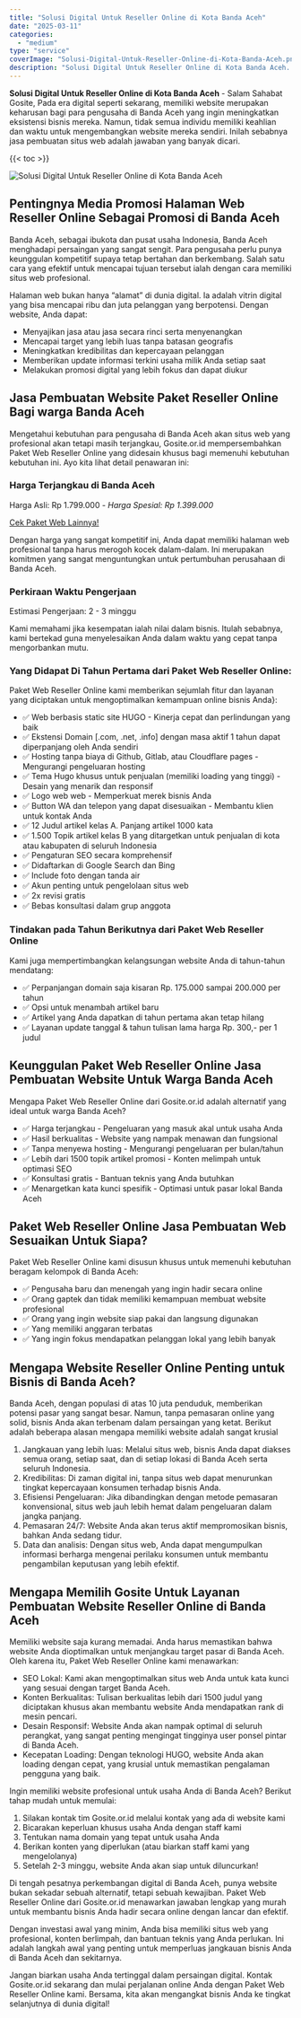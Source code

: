 ```yaml
---
title: "Solusi Digital Untuk Reseller Online di Kota Banda Aceh"
date: "2025-03-11"
categories: 
  - "medium"
type: "service"
coverImage: "Solusi-Digital-Untuk-Reseller-Online-di-Kota-Banda-Aceh.png"
description: "Solusi Digital Untuk Reseller Online di Kota Banda Aceh. Jangan biarkan usaha Anda tertinggal dalam persaingan digital. Kontak Gosite.or.id sekarang dan mula..."
---
```


**Solusi Digital Untuk Reseller Online di Kota Banda Aceh** - Salam Sahabat Gosite, Pada era digital seperti sekarang, memiliki website merupakan keharusan bagi para pengusaha di Banda Aceh yang ingin meningkatkan eksistensi bisnis mereka. Namun, tidak semua individu memiliki keahlian dan waktu untuk mengembangkan website mereka sendiri. Inilah sebabnya jasa pembuatan situs web adalah jawaban yang banyak dicari.

{{< toc >}}

![Solusi Digital Untuk Reseller Online di Kota Banda Aceh](/images/medium/Solusi-Digital-Untuk-Reseller-Online-di-Kota-Banda-Aceh.png)

## Pentingnya Media Promosi Halaman Web Reseller Online Sebagai Promosi di Banda Aceh

Banda Aceh, sebagai ibukota dan pusat usaha Indonesia, Banda Aceh menghadapi persaingan yang sangat sengit. Para pengusaha perlu punya keunggulan kompetitif supaya tetap bertahan dan berkembang. Salah satu cara yang efektif untuk mencapai tujuan tersebut ialah dengan cara memiliki situs web profesional.

Halaman web bukan hanya “alamat” di dunia digital. Ia adalah vitrin digital yang bisa mencapai ribu dan juta pelanggan yang berpotensi. Dengan website, Anda dapat:

- Menyajikan jasa atau jasa secara rinci serta menyenangkan
- Mencapai target yang lebih luas tanpa batasan geografis
- Meningkatkan kredibilitas dan kepercayaan pelanggan
- Memberikan update informasi terkini usaha milik Anda setiap saat
- Melakukan promosi digital yang lebih fokus dan dapat diukur

## Jasa Pembuatan Website Paket Reseller Online Bagi warga Banda Aceh

Mengetahui kebutuhan para pengusaha di Banda Aceh akan situs web yang profesional akan tetapi masih terjangkau, Gosite.or.id mempersembahkan Paket Web Reseller Online yang didesain khusus bagi memenuhi kebutuhan kebutuhan ini. Ayo kita lihat detail penawaran ini:

### Harga Terjangkau di Banda Aceh

<a class="cta-button">Harga Asli: Rp 1.799.000 - <em>Harga Spesial: Rp 1.399.000</em></a>

<a href="/jasa-web/" class="cta-button">Cek Paket Web Lainnya!</a>

Dengan harga yang sangat kompetitif ini, Anda dapat memiliki halaman web profesional tanpa harus merogoh kocek dalam-dalam. Ini merupakan komitmen yang sangat menguntungkan untuk pertumbuhan perusahaan di Banda Aceh.

### Perkiraan Waktu Pengerjaan

Estimasi Pengerjaan: 2 - 3 minggu

Kami memahami jika kesempatan ialah nilai dalam bisnis. Itulah sebabnya, kami bertekad guna menyelesaikan Anda dalam waktu yang cepat tanpa mengorbankan mutu.

### Yang Didapat Di Tahun Pertama dari Paket Web Reseller Online:

Paket Web Reseller Online kami memberikan sejumlah fitur dan layanan yang diciptakan untuk mengoptimalkan kemampuan online bisnis Anda}:

- ✅ Web berbasis static site HUGO - Kinerja cepat dan perlindungan yang baik
- ✅ Ekstensi Domain \[.com, .net, .info\] dengan masa aktif 1 tahun dapat diperpanjang oleh Anda sendiri
- ✅ Hosting tanpa biaya di Github, Gitlab, atau Cloudflare pages - Mengurangi pengeluaran hosting
- ✅ Tema Hugo khusus untuk penjualan (memiliki loading yang tinggi) - Desain yang menarik dan responsif
- ✅ Logo web web - Memperkuat merek bisnis Anda
- ✅ Button WA dan telepon yang dapat disesuaikan - Membantu klien untuk kontak Anda
- ✅ 12 Judul artikel kelas A. Panjang artikel 1000 kata
- ✅ 1.500 Topik artikel kelas B yang ditargetkan untuk penjualan di kota atau kabupaten di seluruh Indonesia
- ✅ Pengaturan SEO secara komprehensif
- ✅ Didaftarkan di Google Search dan Bing
- ✅ Include foto dengan tanda air
- ✅ Akun penting untuk pengelolaan situs web
- ✅ 2x revisi gratis
- ✅ Bebas konsultasi dalam grup anggota

### Tindakan pada Tahun Berikutnya dari Paket Web Reseller Online

Kami juga mempertimbangkan kelangsungan website Anda di tahun-tahun mendatang:

- ✅ Perpanjangan domain saja kisaran Rp. 175.000 sampai 200.000 per tahun
- ✅ Opsi untuk menambah artikel baru
- ✅ Artikel yang Anda dapatkan di tahun pertama akan tetap hilang
- ✅ Layanan update tanggal & tahun tulisan lama harga Rp. 300,- per 1 judul

## Keunggulan Paket Web Reseller Online Jasa Pembuatan Website Untuk Warga Banda Aceh

Mengapa Paket Web Reseller Online dari Gosite.or.id adalah alternatif yang ideal untuk warga Banda Aceh?

- ✅ Harga terjangkau - Pengeluaran yang masuk akal untuk usaha Anda
- ✅ Hasil berkualitas - Website yang nampak menawan dan fungsional
- ✅ Tanpa menyewa hosting - Mengurangi pengeluaran per bulan/tahun
- ✅ Lebih dari 1500 topik artikel promosi - Konten melimpah untuk optimasi SEO
- ✅ Konsultasi gratis - Bantuan teknis yang Anda butuhkan
- ✅ Menargetkan kata kunci spesifik - Optimasi untuk pasar lokal Banda Aceh

## Paket Web Reseller Online Jasa Pembuatan Web Sesuaikan Untuk Siapa?

Paket Web Reseller Online kami disusun khusus untuk memenuhi kebutuhan beragam kelompok di Banda Aceh:

- ✅ Pengusaha baru dan menengah yang ingin hadir secara online
- ✅ Orang gaptek dan tidak memiliki kemampuan membuat website profesional
- ✅ Orang yang ingin website siap pakai dan langsung digunakan
- ✅ Yang memiliki anggaran terbatas
- ✅ Yang ingin fokus mendapatkan pelanggan lokal yang lebih banyak

## Mengapa Website Reseller Online Penting untuk Bisnis di Banda Aceh?

Banda Aceh, dengan populasi di atas 10 juta penduduk, memberikan potensi pasar yang sangat besar. Namun, tanpa pemasaran online yang solid, bisnis Anda akan terbenam dalam persaingan yang ketat. Berikut adalah beberapa alasan mengapa memiliki website adalah sangat krusial

1. Jangkauan yang lebih luas: Melalui situs web, bisnis Anda dapat diakses semua orang, setiap saat, dan di setiap lokasi di Banda Aceh serta seluruh Indonesia.
2. Kredibilitas: Di zaman digital ini, tanpa situs web dapat menurunkan tingkat kepercayaan konsumen terhadap bisnis Anda.
3. Efisiensi Pengeluaran: Jika dibandingkan dengan metode pemasaran konvensional, situs web jauh lebih hemat dalam pengeluaran dalam jangka panjang.
4. Pemasaran 24/7: Website Anda akan terus aktif mempromosikan bisnis, bahkan Anda sedang tidur.
5. Data dan analisis: Dengan situs web, Anda dapat mengumpulkan informasi berharga mengenai perilaku konsumen untuk membantu pengambilan keputusan yang lebih efektif.

## Mengapa Memilih Gosite Untuk Layanan Pembuatan Website Reseller Online di Banda Aceh

Memiliki website saja kurang memadai. Anda harus memastikan bahwa website Anda dioptimalkan untuk menjangkau target pasar di Banda Aceh. Oleh karena itu, Paket Web Reseller Online kami menawarkan:

- SEO Lokal: Kami akan mengoptimalkan situs web Anda untuk kata kunci yang sesuai dengan target Banda Aceh.
- Konten Berkualitas: Tulisan berkualitas lebih dari 1500 judul yang diciptakan khusus akan membantu website Anda mendapatkan rank di mesin pencari.
- Desain Responsif: Website Anda akan nampak optimal di seluruh perangkat, yang sangat penting mengingat tingginya user ponsel pintar di Banda Aceh.
- Kecepatan Loading: Dengan teknologi HUGO, website Anda akan loading dengan cepat, yang krusial untuk memastikan pengalaman pengguna yang baik.

Ingin memiliki website profesional untuk usaha Anda di Banda Aceh? Berikut tahap mudah untuk memulai:

1. Silakan kontak tim Gosite.or.id melalui kontak yang ada di website kami
2. Bicarakan keperluan khusus usaha Anda dengan staff kami
3. Tentukan nama domain yang tepat untuk usaha Anda
4. Berikan konten yang diperlukan (atau biarkan staff kami yang mengelolanya)
5. Setelah 2-3 minggu, website Anda akan siap untuk diluncurkan!

Di tengah pesatnya perkembangan digital di Banda Aceh, punya website bukan sekadar sebuah alternatif, tetapi sebuah kewajiban. Paket Web Reseller Online dari Gosite.or.id menawarkan jawaban lengkap yang murah untuk membantu bisnis Anda hadir secara online dengan lancar dan efektif.

Dengan investasi awal yang minim, Anda bisa memiliki situs web yang profesional, konten berlimpah, dan bantuan teknis yang Anda perlukan. Ini adalah langkah awal yang penting untuk memperluas jangkauan bisnis Anda di Banda Aceh dan sekitarnya.

Jangan biarkan usaha Anda tertinggal dalam persaingan digital. Kontak Gosite.or.id sekarang dan mulai perjalanan online Anda dengan Paket Web Reseller Online kami. Bersama, kita akan mengangkat bisnis Anda ke tingkat selanjutnya di dunia digital!